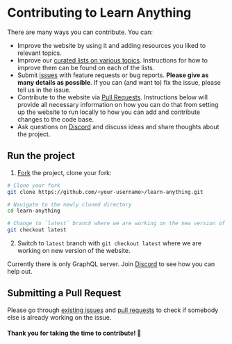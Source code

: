 # Contributing to Learn Anything

There are many ways you can contribute. You can:

- Improve the website by using it and adding resources you liked to relevant topics.
- Improve our [curated lists on various topics](https://github.com/learn-anything/curated-lists#readme). Instructions for how to improve them can be found on each of the lists.
- Submit [issues](../../issues/) with feature requests or bug reports. **Please give as many details as possible**. If you can (and want to) fix the issue, please tell us in the issue.
- Contribute to the website via [Pull Requests](../../pulls/). Instructions below will provide all necessary information on how you can do that from setting up the website to run locally to how you can add and contribute changes to the code base.
- Ask questions on [Discord](https://discord.gg/KKYdWjt) and discuss ideas and share thoughts about the project.

## Run the project

1. [Fork](https://help.github.com/articles/fork-a-repo/) the project, clone your fork:

```Bash
# Clone your fork
git clone https://github.com/<your-username>/learn-anything.git

# Navigate to the newly cloned directory
cd learn-anything

# Change to `latest` branch where we are working on the new version of the website
git checkout latest
```

2. Switch to `latest` branch with `git checkout latest` where we are working on new version of the website.

Currently there is only GraphQL server. Join [Discord](https://discord.gg/KKYdWjt) to see how you can help out.

## Submitting a Pull Request

Please go through [existing issues](../../issues/) and [pull requests](../../pulls/) to check if somebody else is already working on the issue.

#### Thank you for taking the time to contribute! 💜
